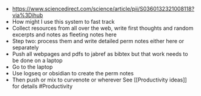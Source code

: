 - https://www.sciencedirect.com/science/article/pii/S0360132321008118?via%3Dihub
- How might I use this system to fast track
- Collect resources from all over the web, write first thoughts and random excerpts and notes as fleeting notes here
- Step two: process them and write detailed perm notes either here or separately
- Push all webpages and pdfs to jabref as bibtex but that work needs to be done on a laptop
- Go to the laptop
- Use logseq or obsidian to create the perm notes
- Then push or mix to curvenote or wherever
  See
  [[Productivity ideas]] for details
  #Productivity